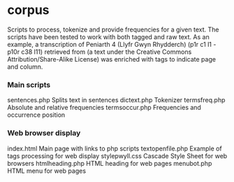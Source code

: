 # corpus

Scripts to process, tokenize and provide frequencies for a given text. The scripts have been tested to work with both tagged and raw text. As an example, a transcription of Peniarth 4 (Llyfr Gwyn Rhydderch) (p1r c1 l1 - p10r c38 l11) retrieved from (a text under the Creative Commons Attribution/Share-Alike License) was enriched with tags to indicate page and column. 

### Main scripts
sentences.php Splits text in sentences
dictext.php  Tokenizer
termsfreq.php Absolute and relative frequencies
termsoccur.php Frequencies and occurrence position


### Web browser display
index.html  Main page with links to php scripts
textopenfile.php Example of tags processing for web display
stylepwyll.css Cascade Style Sheet for web browsers
htmlheading.php HTML heading for web pages
menubot.php HTML menu for web pages
